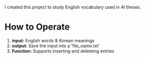 I created this project to study English vocabulary used in AI theses.

# How to Operate
1. **input:** English words & Korean meanings
2. **output:** Save the input into a 'file_name.txt'
3. **Function:** Supports inserting and deleteing entries

